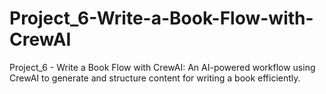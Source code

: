 # Project_6-Write-a-Book-Flow-with-CrewAI
Project_6 - Write a Book Flow with CrewAI: An AI-powered workflow using CrewAI to generate and structure content for writing a book efficiently.
